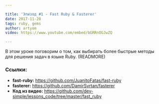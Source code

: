```yaml
---

title: 'Эпизод #1 - Fast Ruby & Fasterer'
date: 2017-11-28
tags: ruby, gems
author: artyom
video: https://www.youtube.com/embed/bGRRnOGJwZQ

---
```


В этом уроке поговорим о том, как выбирать более быстрые методы для решения задач в языке Ruby.
(READMORE)

### Ссылки:

  * **fast-ruby:** https://github.com/JuanitoFatas/fast-ruby
  * **fasterer:** https://github.com/DamirSvrtan/fasterer
  * **Код из видео:** https://github.com/dev-simple/lessons_code/tree/master/fast_ruby

